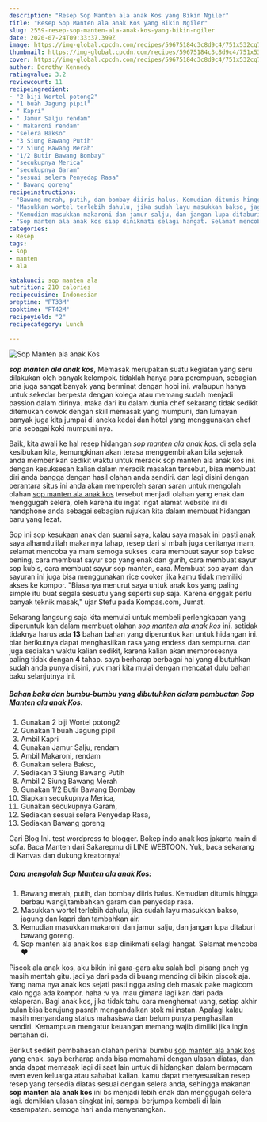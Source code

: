 ```yaml
---
description: "Resep Sop Manten ala anak Kos yang Bikin Ngiler"
title: "Resep Sop Manten ala anak Kos yang Bikin Ngiler"
slug: 2559-resep-sop-manten-ala-anak-kos-yang-bikin-ngiler
date: 2020-07-24T09:33:37.399Z
image: https://img-global.cpcdn.com/recipes/59675184c3c8d9c4/751x532cq70/sop-manten-ala-anak-kos-foto-resep-utama.jpg
thumbnail: https://img-global.cpcdn.com/recipes/59675184c3c8d9c4/751x532cq70/sop-manten-ala-anak-kos-foto-resep-utama.jpg
cover: https://img-global.cpcdn.com/recipes/59675184c3c8d9c4/751x532cq70/sop-manten-ala-anak-kos-foto-resep-utama.jpg
author: Dorothy Kennedy
ratingvalue: 3.2
reviewcount: 11
recipeingredient:
- "2 biji Wortel potong2"
- "1 buah Jagung pipil"
- " Kapri"
- " Jamur Salju rendam"
- " Makaroni rendam"
- "selera Bakso"
- "3 Siung Bawang Putih"
- "2 Siung Bawang Merah"
- "1/2 Butir Bawang Bombay"
- "secukupnya Merica"
- "secukupnya Garam"
- "sesuai selera Penyedap Rasa"
- " Bawang goreng"
recipeinstructions:
- "Bawang merah, putih, dan bombay diiris halus. Kemudian ditumis hingga berbau wangi,tambahkan garam dan penyedap rasa."
- "Masukkan wortel terlebih dahulu, jika sudah layu masukkan bakso, jagung dan kapri dan tambahkan air."
- "Kemudian masukkan makaroni dan jamur salju, dan jangan lupa ditaburi bawang goreng."
- "Sop manten ala anak kos siap dinikmati selagi hangat. Selamat mencoba ❤"
categories:
- Resep
tags:
- sop
- manten
- ala

katakunci: sop manten ala 
nutrition: 210 calories
recipecuisine: Indonesian
preptime: "PT33M"
cooktime: "PT42M"
recipeyield: "2"
recipecategory: Lunch

---
```



![Sop Manten ala anak Kos](https://img-global.cpcdn.com/recipes/59675184c3c8d9c4/751x532cq70/sop-manten-ala-anak-kos-foto-resep-utama.jpg)

<b><i>sop manten ala anak kos</i></b>, Memasak merupakan suatu kegiatan yang seru dilakukan oleh banyak kelompok. tidaklah hanya para perempuan, sebagian pria juga sangat banyak yang berminat dengan hobi ini. walaupun hanya untuk sekedar berpesta dengan kolega atau memang sudah menjadi passion dalam dirinya. maka dari itu dalam dunia chef sekarang tidak sedikit ditemukan cowok dengan skill memasak yang mumpuni, dan lumayan banyak juga kita jumpai di aneka kedai dan hotel yang menggunakan chef pria sebagai koki mumpuni nya.

Baik, kita awali ke hal resep hidangan <i>sop manten ala anak kos</i>. di sela sela kesibukan kita, kemungkinan akan terasa menggembirakan bila sejenak anda memberikan sedikit waktu untuk meracik sop manten ala anak kos ini. dengan kesuksesan kalian dalam meracik masakan tersebut, bisa membuat diri anda bangga dengan hasil olahan anda sendiri. dan lagi disini dengan perantara situs ini anda akan memperoleh saran saran untuk mengolah olahan <u>sop manten ala anak kos</u> tersebut menjadi olahan yang enak dan menggugah selera, oleh karena itu ingat ingat alamat website ini di handphone anda sebagai sebagian rujukan kita dalam membuat hidangan baru yang lezat.

Sop ini sop kesukaan anak dan suami saya, kalau saya masak ini pasti anak saya alhamdulilah makannya lahap, resep dari si mbah juga ceritanya mam, selamat mencoba ya mam semoga sukses .cara membuat sayur sop bakso bening, cara membuat sayur sop yang enak dan gurih, cara membuat sayur sop kubis, cara membuat sayur sop manten, cara. Membuat sop ayam dan sayuran ini juga bisa menggunakan rice cooker jika kamu tidak memiliki akses ke kompor. &#34;Biasanya menurut saya untuk anak kos yang paling simple itu buat segala sesuatu yang seperti sup saja. Karena enggak perlu banyak teknik masak,&#34; ujar Stefu pada Kompas.com, Jumat.


Sekarang langsung saja kita memulai untuk membeli perlengkapan yang diperuntuk kan dalam membuat olahan <u><i>sop manten ala anak kos</i></u> ini. setidak tidaknya harus ada <b>13</b> bahan bahan yang diperuntuk kan untuk hidangan ini. biar berikutnya dapat menghasilkan rasa yang endess dan sempurna. dan juga sediakan waktu kalian sedikit, karena kalian akan memprosesnya paling tidak dengan <b>4</b> tahap. saya berharap berbagai hal yang dibutuhkan sudah anda punya disini, yuk mari kita mulai dengan mencatat dulu bahan baku selanjutnya ini.

<!--inarticleads1-->

##### Bahan baku dan bumbu-bumbu yang dibutuhkan dalam pembuatan Sop Manten ala anak Kos:

1. Gunakan 2 biji Wortel potong2
1. Gunakan 1 buah Jagung pipil
1. Ambil  Kapri
1. Gunakan  Jamur Salju, rendam
1. Ambil  Makaroni, rendam
1. Gunakan selera Bakso,
1. Sediakan 3 Siung Bawang Putih
1. Ambil 2 Siung Bawang Merah
1. Gunakan 1/2 Butir Bawang Bombay
1. Siapkan secukupnya Merica,
1. Gunakan secukupnya Garam,
1. Sediakan sesuai selera Penyedap Rasa,
1. Sediakan  Bawang goreng


Cari Blog Ini. test wordpress to blogger. Bokep indo anak kos jakarta main di sofa. Baca Manten dari Sakarepmu di LINE WEBTOON. Yuk, baca sekarang di Kanvas dan dukung kreatornya! 

<!--inarticleads2-->

##### Cara mengolah Sop Manten ala anak Kos:

1. Bawang merah, putih, dan bombay diiris halus. Kemudian ditumis hingga berbau wangi,tambahkan garam dan penyedap rasa.
1. Masukkan wortel terlebih dahulu, jika sudah layu masukkan bakso, jagung dan kapri dan tambahkan air.
1. Kemudian masukkan makaroni dan jamur salju, dan jangan lupa ditaburi bawang goreng.
1. Sop manten ala anak kos siap dinikmati selagi hangat. Selamat mencoba ❤


Piscok ala anak kos, aku bikin ini gara-gara aku salah beli pisang aneh yg masih mentah gitu. jadi ya dari pada di buang mending di bikin piscok aja. Yang nama nya anak kos sejati pasti ngga asing deh masak pake magicom kalo ngga ada kompor. haha :v ya. mau gimana lagi kan dari pada kelaperan. Bagi anak kos, jika tidak tahu cara menghemat uang, setiap akhir bulan bisa berujung pasrah mengandalkan stok mi instan. Apalagi kalau masih menyandang status mahasiswa dan belum punya penghasilan sendiri. Kemampuan mengatur keuangan memang wajib dimiliki jika ingin bertahan di. 

Berikut sedikit pembahasan olahan perihal bumbu <u>sop manten ala anak kos</u> yang enak. saya berharap anda bisa memahami dengan ulasan diatas, dan anda dapat memasak lagi di saat lain untuk di hidangkan dalam bermacam even even keluarga atau sahabat kalian. kamu dapat menyesuaikan resep resep yang tersedia diatas sesuai dengan selera anda, sehingga makanan <b>sop manten ala anak kos</b> ini bs menjadi lebih enak dan menggugah selera lagi. demikian ulasan singkat ini, sampai berjumpa kembali di lain kesempatan. semoga hari anda menyenangkan.
